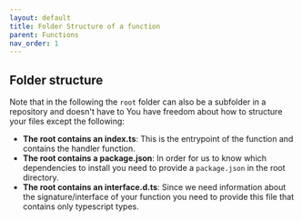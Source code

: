 ```yaml
---
layout: default
title: Folder Structure of a function
parent: Functions
nav_order: 1
---
```


## Folder structure

Note that in the following the `root` folder can also be a subfolder in a repository and doesn't have to
You have freedom about how to structure your files except the following:

- **The root contains an index.ts**: This is the entrypoint of the function and contains the handler function.
- **The root contains a package.json**: In order for us to know which dependencies to install you need to provide a `package.json` in the root directory.
- **The root contains an interface.d.ts**: Since we need information about the signature/interface of your function you need to provide this file that contains only typescript types.
